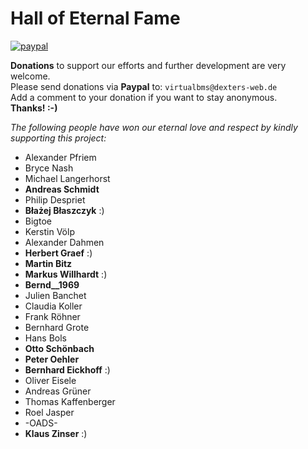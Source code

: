 # Hall of Eternal Fame

[![paypal](https://www.paypalobjects.com/en_US/i/btn/btn_donateCC_LG.gif)](https://www.paypal.com/cgi-bin/webscr?cmd=_s-xclick&hosted_button_id=EQ2QDG7YRFYRE)

**Donations** to support our efforts and further development are very welcome.  
Please send donations via **Paypal** to: `virtualbms@dexters-web.de`  
Add a comment to your donation if you want to stay anonymous.  
**Thanks! :-)**

*The following people have won our eternal love and respect by kindly supporting this project:*

- Alexander Pfriem
- Bryce Nash
- Michael Langerhorst
- **Andreas Schmidt**
- Philip Despriet
- **Błażej Błaszczyk** :)
- Bigtoe
- Kerstin Völp
- Alexander Dahmen
- **Herbert Graef** :)
- **Martin Bitz**
- **Markus Willhardt** :)
- **Bernd__1969**
- Julien Banchet
- Claudia Koller
- Frank Röhner
- Bernhard Grote
- Hans Bols
- **Otto Schönbach**
- **Peter Oehler**
- **Bernhard Eickhoff** :)
- Oliver Eisele
- Andreas Grüner
- Thomas Kaffenberger
- Roel Jasper
- -OADS-
- **Klaus Zinser** :)
